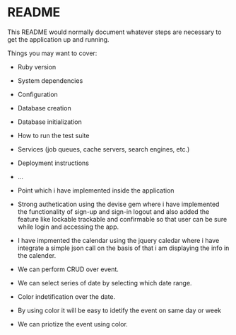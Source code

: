 # README

This README would normally document whatever steps are necessary to get the
application up and running.

Things you may want to cover:

* Ruby version

* System dependencies

* Configuration

* Database creation

* Database initialization

* How to run the test suite

* Services (job queues, cache servers, search engines, etc.)

* Deployment instructions

* ...




- Point which i have implemented inside the application

- Strong authetication using the devise gem where i have implemented the functionality of sign-up and sign-in logout and also added the feature like lockable trackable and confirmable so that user can be sure while login and accessing the app.

- I have impmented the calendar using the jquery caledar where i have integrate a simple json call on the basis of that i am displaying the info in the calender.

- We can perform CRUD over event.

- We can select series of date by selecting which date range.

- Color indetification over the date.

- By using color it will be easy to idetify the event on same day or week 

- We can priotize the event using color.


